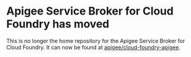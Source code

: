 # **Apigee Service Broker for Cloud Foundry has moved**

This is no longer the home repository for the Apigee Service Broker for Cloud Foundry. It can now be found at [apigee/cloud-foundry-apigee](https://github.com/apigee/cloud-foundry-apigee).
